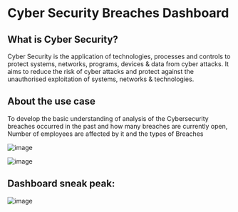 # Cyber Security Breaches Dashboard

## What is Cyber Security?

Cyber Security is the application of technologies, processes and controls to protect systems, networks, programs, devices & data from cyber attacks.
It aims to reduce the risk of cyber attacks and protect against the unauthorised exploitation of systems, networks & technologies.

## About the use case

To develop the basic understanding of analysis of the Cybersecurity breaches occurred in the past and how many breaches are currently open, Number of employees are affected by it and the types of Breaches 

![image](https://user-images.githubusercontent.com/34673684/145450265-e8f775d9-2591-4e55-b48a-31aaf4fcaf59.png)

![image](https://user-images.githubusercontent.com/34673684/145450303-a62ddad7-d1ae-43ac-aec4-d43723ab06ff.png)

## Dashboard sneak peak:

![image](https://user-images.githubusercontent.com/34673684/145450388-ade3680d-9d57-4793-89e8-31fc9d712fbc.png)


